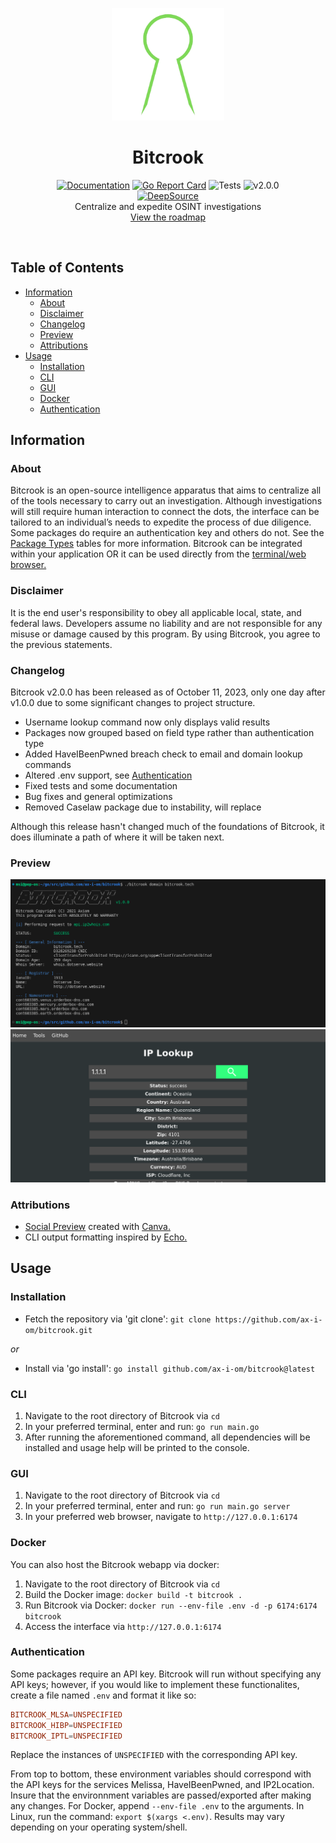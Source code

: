 <p align="center">
  <a><img src="./images/bitcrook.png" width=180 height="180"></a>
  <h1 align="center">Bitcrook</h1>
  <p align="center">
    <a href="https://pkg.go.dev/github.com/ax-i-om/bitcrook"><img src="https://pkg.go.dev/badge/github.com/ax-i-om/tempest.svg" alt="Documentation"></a>
    <a href="https://goreportcard.com/report/github.com/ax-i-om/bitcrook"><img src="https://goreportcard.com/badge/github.com/ax-i-om/bitcrook" alt="Go Report Card"></a>
    <a><img src="https://img.shields.io/badge/tests-8&#47;8-green.svg" alt="Tests"></a>
    <a><img src="https://img.shields.io/badge/version-2.0.0-blue.svg" alt="v2.0.0"></a><br>
    <a href="https://app.deepsource.com/gh/ax-i-om/bitcrook/" target="_blank"><img alt="DeepSource" title="DeepSource" src="https://app.deepsource.com/gh/ax-i-om/bitcrook.svg/?label=active+issues&show_trend=true"/></a><br>
    Centralize and expedite OSINT investigations<br>
  <a href="https://github.com/users/ax-i-om/projects/1">View the roadmap</a><br>
</a>
  </p><br>
</p>

## Table of Contents

- [Information](#information)
  - [About](#about)
  - [Disclaimer](#disclaimer)
  - [Changelog](#changelog)
  - [Preview](#preview)
  - [Attributions](#attributions)
- [Usage](#usage)
  - [Installation](#installation)
  - [CLI](#cli)
  - [GUI](#gui)
  - [Docker](#docker)
  - [Authentication](#authentication)

## Information

### About

Bitcrook is an open-source intelligence apparatus that aims to centralize all of the tools necessary to carry out an investigation. Although investigations will still require human interaction to connect the dots, the interface can be tailored to an individual’s needs to expedite the process of due diligence. Some packages do require an authentication key and others do not. See the [Package Types](#package-types) tables for more information. Bitcrook can be integrated within your application OR it can be used directly from the [terminal/web browser.](#preview)

### Disclaimer

It is the end user's responsibility to obey all applicable local, state, and federal laws. Developers assume no liability and are not responsible for any misuse or damage caused by this program. By using Bitcrook, you agree to the previous statements.

### Changelog

Bitcrook v2.0.0 has been released as of October 11, 2023, only one day after v1.0.0 due to some significant changes to project structure.

 - Username lookup command now only displays valid results
 - Packages now grouped based on field type rather than authentication type
 - Added HaveIBeenPwned breach check to email and domain lookup commands
 - Altered .env support, see [Authentication](#authentication)
 - Fixed tests and some documentation
 - Bug fixes and general optimizations
 - Removed Caselaw package due to instability, will replace

Although this release hasn't changed much of the foundations of Bitcrook, it does illuminate
a path of where it will be taken next.

### Preview

<a><img src="./images/cliprev.png"></a>
<a><img src="./images/guiprev.png"></a>


### Attributions

 - [Social Preview](./images/card.jpg) created with [Canva.](https://www.canva.com/)
 - CLI output formatting inspired by [Echo.](https://echo.labstack.com)

## Usage

### Installation

 - Fetch the repository via 'git clone': `git clone https://github.com/ax-i-om/bitcrook.git`

 *or*

 - Install via 'go install': `go install github.com/ax-i-om/bitcrook@latest`

### CLI 

1. Navigate to the root directory of Bitcrook via `cd`
2. In your preferred terminal, enter and run: `go run main.go`
3. After running the aforementioned command, all dependencies will be installed and usage help will be printed to the console.

### GUI

1. Navigate to the root directory of Bitcrook via `cd`
2. In your preferred terminal, enter and run: `go run main.go server`
3. In your preferred web browser, navigate to `http://127.0.0.1:6174`

### Docker

You can also host the Bitcrook webapp via docker:

1. Navigate to the root directory of Bitcrook via `cd`
2. Build the Docker image: `docker build -t bitcrook .`
3. Run Bitcrook via Docker: `docker run --env-file .env -d -p 6174:6174 bitcrook`
4. Access the interface via `http://127.0.0.1:6174`

### Authentication

Some packages require an API key. Bitcrook will run without specifying any API keys; however, if you would like to implement these functionalites, create a file named `.env` and format it like so:

``` conf
BITCROOK_MLSA=UNSPECIFIED
BITCROOK_HIBP=UNSPECIFIED
BITCROOK_IPTL=UNSPECIFIED
```

Replace the instances of `UNSPECIFIED` with the corresponding API key.

From top to bottom, these environment variables should correspond with the API keys for the services Melissa, HaveIBeenPwned, and IP2Location. Insure that the environnment variables are passed/exported after making any changes. For Docker, append `--env-file .env` to the arguments. In Linux, run the command: `export $(xargs <.env)`. Results may vary depending on your operating system/shell.